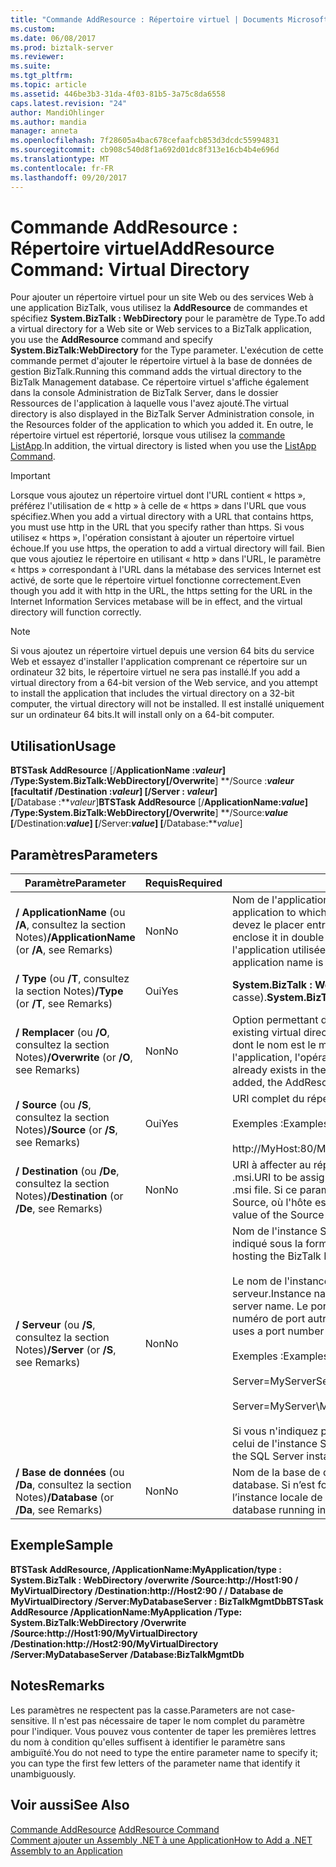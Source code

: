 ```yaml
---
title: "Commande AddResource : Répertoire virtuel | Documents Microsoft"
ms.custom: 
ms.date: 06/08/2017
ms.prod: biztalk-server
ms.reviewer: 
ms.suite: 
ms.tgt_pltfrm: 
ms.topic: article
ms.assetid: 446be3b3-31da-4f03-81b5-3a75c8da6558
caps.latest.revision: "24"
author: MandiOhlinger
ms.author: mandia
manager: anneta
ms.openlocfilehash: 7f28605a4bac678cefaafcb853d3dcdc55994831
ms.sourcegitcommit: cb908c540d8f1a692d01dc8f313e16cb4b4e696d
ms.translationtype: MT
ms.contentlocale: fr-FR
ms.lasthandoff: 09/20/2017
---
```

# <a name="addresource-command-virtual-directory"></a><span data-ttu-id="9a266-102">Commande AddResource : Répertoire virtuel</span><span class="sxs-lookup"><span data-stu-id="9a266-102">AddResource Command: Virtual Directory</span></span>
<span data-ttu-id="9a266-103">Pour ajouter un répertoire virtuel pour un site Web ou des services Web à une application BizTalk, vous utilisez la **AddResource** de commandes et spécifiez **System.BizTalk : WebDirectory** pour le paramètre de Type.</span><span class="sxs-lookup"><span data-stu-id="9a266-103">To add a virtual directory for a Web site or Web services to a BizTalk application, you use the **AddResource** command and specify **System.BizTalk:WebDirectory** for the Type parameter.</span></span> <span data-ttu-id="9a266-104">L'exécution de cette commande permet d'ajouter le répertoire virtuel à la base de données de gestion BizTalk.</span><span class="sxs-lookup"><span data-stu-id="9a266-104">Running this command adds the virtual directory to the BizTalk Management database.</span></span> <span data-ttu-id="9a266-105">Ce répertoire virtuel s'affiche également dans la console Administration de BizTalk Server, dans le dossier Ressources de l'application à laquelle vous l'avez ajouté.</span><span class="sxs-lookup"><span data-stu-id="9a266-105">The virtual directory is also displayed in the BizTalk Server Administration console, in the Resources folder of the application to which you added it.</span></span> <span data-ttu-id="9a266-106">En outre, le répertoire virtuel est répertorié, lorsque vous utilisez la [commande ListApp](../core/listapp-command.md).</span><span class="sxs-lookup"><span data-stu-id="9a266-106">In addition, the virtual directory is listed when you use the [ListApp Command](../core/listapp-command.md).</span></span>  
  
> [!IMPORTANT]
>  <span data-ttu-id="9a266-107">Lorsque vous ajoutez un répertoire virtuel dont l'URL contient « https », préférez l'utilisation de « http » à celle de « https » dans l'URL que vous spécifiez.</span><span class="sxs-lookup"><span data-stu-id="9a266-107">When you add a virtual directory with a URL that contains https, you must use http in the URL that you specify rather than https.</span></span> <span data-ttu-id="9a266-108">Si vous utilisez « https », l'opération consistant à ajouter un répertoire virtuel échoue.</span><span class="sxs-lookup"><span data-stu-id="9a266-108">If you use https, the operation to add a virtual directory will fail.</span></span> <span data-ttu-id="9a266-109">Bien que vous ajoutiez le répertoire en utilisant « http » dans l'URL, le paramètre « https » correspondant à l'URL dans la métabase des services Internet est activé, de sorte que le répertoire virtuel fonctionne correctement.</span><span class="sxs-lookup"><span data-stu-id="9a266-109">Even though you add it with http in the URL, the https setting for the URL in the Internet Information Services metabase will be in effect, and the virtual directory will function correctly.</span></span>  
  
> [!NOTE]
>  <span data-ttu-id="9a266-110">Si vous ajoutez un répertoire virtuel depuis une version 64 bits du service Web et essayez d'installer l'application comprenant ce répertoire sur un ordinateur 32 bits, le répertoire virtuel ne sera pas installé.</span><span class="sxs-lookup"><span data-stu-id="9a266-110">If you add a virtual directory from a 64-bit version of the Web service, and you attempt to install the application that includes the virtual directory on a 32-bit computer, the virtual directory will not be installed.</span></span> <span data-ttu-id="9a266-111">Il est installé uniquement sur un ordinateur 64 bits.</span><span class="sxs-lookup"><span data-stu-id="9a266-111">It will  install only on a 64-bit computer.</span></span>  
  
## <a name="usage"></a><span data-ttu-id="9a266-112">Utilisation</span><span class="sxs-lookup"><span data-stu-id="9a266-112">Usage</span></span>  
 <span data-ttu-id="9a266-113">**BTSTask AddResource** [/**ApplicationName :***valeur*] **/Type:System.BizTalk:WebDirectory**[**/Overwrite**] **/Source :***valeur* [**facultatif /Destination :***valeur*] [**/Server :**  *valeur*] [**/Database :***valeur*]</span><span class="sxs-lookup"><span data-stu-id="9a266-113">**BTSTask AddResource** [/**ApplicationName:***value*] **/Type:System.BizTalk:WebDirectory**[**/Overwrite**] **/Source:***value* [**/Destination:***value*] [**/Server:***value*] [**/Database:***value*]</span></span>  
  
## <a name="parameters"></a><span data-ttu-id="9a266-114">Paramètres</span><span class="sxs-lookup"><span data-stu-id="9a266-114">Parameters</span></span>  
  
|<span data-ttu-id="9a266-115">Paramètre</span><span class="sxs-lookup"><span data-stu-id="9a266-115">Parameter</span></span>|<span data-ttu-id="9a266-116">Requis</span><span class="sxs-lookup"><span data-stu-id="9a266-116">Required</span></span>|<span data-ttu-id="9a266-117">Valeur</span><span class="sxs-lookup"><span data-stu-id="9a266-117">Value</span></span>|  
|---------------|--------------|-----------|  
|<span data-ttu-id="9a266-118">**/ ApplicationName** (ou **/A**, consultez la section Notes)</span><span class="sxs-lookup"><span data-stu-id="9a266-118">**/ApplicationName** (or **/A**, see Remarks)</span></span>|<span data-ttu-id="9a266-119">Non</span><span class="sxs-lookup"><span data-stu-id="9a266-119">No</span></span>|<span data-ttu-id="9a266-120">Nom de l'application BizTalk à laquelle ajouter le répertoire virtuel.</span><span class="sxs-lookup"><span data-stu-id="9a266-120">Name of the BizTalk application to which to add the virtual directory.</span></span> <span data-ttu-id="9a266-121">Si le nom comprend des espaces, vous devez le placer entre guillemets doubles («).</span><span class="sxs-lookup"><span data-stu-id="9a266-121">If the name includes spaces, you must enclose it in double quotation marks (").</span></span> <span data-ttu-id="9a266-122">Si le nom de l'application n'est pas spécifié, l'application utilisée est l'application BizTalk définie par défaut pour le groupe.</span><span class="sxs-lookup"><span data-stu-id="9a266-122">If the application name is not specified, the default BizTalk application for the group is used.</span></span>|  
|<span data-ttu-id="9a266-123">**/ Type** (ou **/T**, consultez la section Notes)</span><span class="sxs-lookup"><span data-stu-id="9a266-123">**/Type** (or **/T**, see Remarks)</span></span>|<span data-ttu-id="9a266-124">Oui</span><span class="sxs-lookup"><span data-stu-id="9a266-124">Yes</span></span>|<span data-ttu-id="9a266-125">**System.BizTalk : WebDirectory** (cette valeur ne respecte pas la casse).</span><span class="sxs-lookup"><span data-stu-id="9a266-125">**System.BizTalk:WebDirectory** (This value is not case-sensitive.)</span></span>|  
|<span data-ttu-id="9a266-126">**/ Remplacer** (ou **/O**, consultez la section Notes)</span><span class="sxs-lookup"><span data-stu-id="9a266-126">**/Overwrite** (or **/O**, see Remarks)</span></span>|<span data-ttu-id="9a266-127">Non</span><span class="sxs-lookup"><span data-stu-id="9a266-127">No</span></span>|<span data-ttu-id="9a266-128">Option permettant de mettre à jour un répertoire virtuel existant.</span><span class="sxs-lookup"><span data-stu-id="9a266-128">Option to update an existing virtual directory.</span></span> <span data-ttu-id="9a266-129">Si cette option n'est pas spécifiée et qu'un répertoire virtuel, dont le nom est le même que celui du répertoire virtuel à ajouter, existe déjà dans l'application, l'opération AddResource échoue.</span><span class="sxs-lookup"><span data-stu-id="9a266-129">If not specified, and a virtual directory already exists in the application that has the same name as the virtual directory being added, the AddResource operation fails.</span></span>|  
|<span data-ttu-id="9a266-130">**/ Source** (ou **/S**, consultez la section Notes)</span><span class="sxs-lookup"><span data-stu-id="9a266-130">**/Source** (or **/S**, see Remarks)</span></span>|<span data-ttu-id="9a266-131">Oui</span><span class="sxs-lookup"><span data-stu-id="9a266-131">Yes</span></span>|<span data-ttu-id="9a266-132">URI complet du répertoire virtuel source.</span><span class="sxs-lookup"><span data-stu-id="9a266-132">Full URI of the source virtual directory.</span></span><br /><br /> <span data-ttu-id="9a266-133">Exemples :</span><span class="sxs-lookup"><span data-stu-id="9a266-133">Examples:</span></span><br /><br /> <span data-ttu-id="9a266-134">http://MyHost:80/MyPath/MyVirtualDirectory</span><span class="sxs-lookup"><span data-stu-id="9a266-134">http://MyHost:80/MyPath/MyVirtualDirectory</span></span>|  
|<span data-ttu-id="9a266-135">**/ Destination** (ou **/De**, consultez la section Notes)</span><span class="sxs-lookup"><span data-stu-id="9a266-135">**/Destination** (or **/De**, see Remarks)</span></span>|<span data-ttu-id="9a266-136">Non</span><span class="sxs-lookup"><span data-stu-id="9a266-136">No</span></span>|<span data-ttu-id="9a266-137">URI à affecter au répertoire virtuel lorsque l'application est installée à partir du fichier .msi.</span><span class="sxs-lookup"><span data-stu-id="9a266-137">URI to be assigned to the virtual directory when the application is installed from the .msi file.</span></span> <span data-ttu-id="9a266-138">Si ce paramètre n'est pas spécifié, la valeur utilisée est celle du paramètre Source, où l'hôte est défini sur « localhost ».</span><span class="sxs-lookup"><span data-stu-id="9a266-138">If this parameter is not specified, then the value of the Source parameter is used with localhost as the host.</span></span>|  
|<span data-ttu-id="9a266-139">**/ Serveur** (ou **/S**, consultez la section Notes)</span><span class="sxs-lookup"><span data-stu-id="9a266-139">**/Server** (or **/S**, see Remarks)</span></span>|<span data-ttu-id="9a266-140">Non</span><span class="sxs-lookup"><span data-stu-id="9a266-140">No</span></span>|<span data-ttu-id="9a266-141">Nom de l'instance SQL Server hébergeant la base de données de gestion BizTalk et indiqué sous la forme NomServeur\NomInstance,Port.</span><span class="sxs-lookup"><span data-stu-id="9a266-141">Name of the SQL Server instance hosting the BizTalk Management database, in the form ServerName\InstanceName,Port.</span></span><br /><br /> <span data-ttu-id="9a266-142">Le nom de l'instance est uniquement requis lorsqu'il est différent du nom du serveur.</span><span class="sxs-lookup"><span data-stu-id="9a266-142">Instance name is only required when the instance name is different than the server name.</span></span> <span data-ttu-id="9a266-143">Le port est uniquement requis lorsque le serveur SQL Server utilise un numéro de port autre que celui par défaut (1433).</span><span class="sxs-lookup"><span data-stu-id="9a266-143">Port is only required when SQL Server uses a port number other than the default (1433).</span></span><br /><br /> <span data-ttu-id="9a266-144">Exemples :</span><span class="sxs-lookup"><span data-stu-id="9a266-144">Examples:</span></span><br /><br /> <span data-ttu-id="9a266-145">Server=MyServer</span><span class="sxs-lookup"><span data-stu-id="9a266-145">Server=MyServer</span></span><br /><br /> <span data-ttu-id="9a266-146">Server=MyServer\MySQLServer,1533</span><span class="sxs-lookup"><span data-stu-id="9a266-146">Server=MyServer\MySQLServer,1533</span></span><br /><br /> <span data-ttu-id="9a266-147">Si vous n'indiquez pas de nom pour l'instance SQL Server, le nom d'instance utilisé est celui de l'instance SQL Server exécutée sur l'ordinateur local.</span><span class="sxs-lookup"><span data-stu-id="9a266-147">If not provided, the name of the SQL Server instance running on the local computer is used.</span></span>|  
|<span data-ttu-id="9a266-148">**/ Base de données** (ou **/Da**, consultez la section Notes)</span><span class="sxs-lookup"><span data-stu-id="9a266-148">**/Database** (or **/Da**, see Remarks)</span></span>|<span data-ttu-id="9a266-149">Non</span><span class="sxs-lookup"><span data-stu-id="9a266-149">No</span></span>|<span data-ttu-id="9a266-150">Nom de la base de données de gestion BizTalk.</span><span class="sxs-lookup"><span data-stu-id="9a266-150">Name of the BizTalk Management database.</span></span> <span data-ttu-id="9a266-151">Si n’est fourni, la base de données de gestion BizTalk en cours d’exécution dans l’instance locale de SQL Server est utilisé.</span><span class="sxs-lookup"><span data-stu-id="9a266-151">If not provided, the BizTalk Management database running in the local instance of SQL Server is used.</span></span>|  
  
## <a name="sample"></a><span data-ttu-id="9a266-152">Exemple</span><span class="sxs-lookup"><span data-stu-id="9a266-152">Sample</span></span>  
 <span data-ttu-id="9a266-153">**BTSTask AddResource, /ApplicationName:MyApplication/type : System.BizTalk : WebDirectory /overwrite /Source:http://Host1:90 / MyVirtualDirectory /Destination:http://Host2:90 / / Database de MyVirtualDirectory /Server:MyDatabaseServer : BizTalkMgmtDb**</span><span class="sxs-lookup"><span data-stu-id="9a266-153">**BTSTask AddResource /ApplicationName:MyApplication /Type: System.BizTalk:WebDirectory /Overwrite /Source:http://Host1:90/MyVirtualDirectory /Destination:http://Host2:90/MyVirtualDirectory /Server:MyDatabaseServer /Database:BizTalkMgmtDb**</span></span>  
  
## <a name="remarks"></a><span data-ttu-id="9a266-154">Notes</span><span class="sxs-lookup"><span data-stu-id="9a266-154">Remarks</span></span>  
 <span data-ttu-id="9a266-155">Les paramètres ne respectent pas la casse.</span><span class="sxs-lookup"><span data-stu-id="9a266-155">Parameters are not case-sensitive.</span></span> <span data-ttu-id="9a266-156">Il n'est pas nécessaire de taper le nom complet du paramètre pour l'indiquer. Vous pouvez vous contenter de taper les premières lettres du nom à condition qu'elles suffisent à identifier le paramètre sans ambiguïté.</span><span class="sxs-lookup"><span data-stu-id="9a266-156">You do not need to type the entire parameter name to specify it; you can type the first few letters of the parameter name that identify it unambiguously.</span></span>  
  
## <a name="see-also"></a><span data-ttu-id="9a266-157">Voir aussi</span><span class="sxs-lookup"><span data-stu-id="9a266-157">See Also</span></span>  
 <span data-ttu-id="9a266-158">[Commande AddResource](../core/addresource-command.md) </span><span class="sxs-lookup"><span data-stu-id="9a266-158">[AddResource Command](../core/addresource-command.md) </span></span>  
 [<span data-ttu-id="9a266-159">Comment ajouter un Assembly .NET à une Application</span><span class="sxs-lookup"><span data-stu-id="9a266-159">How to Add a .NET Assembly to an Application</span></span>](../core/how-to-add-a-net-assembly-to-an-application.md)